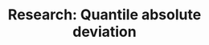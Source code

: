 ---
title: "Research: Quantile absolute deviation"
type: research
message: "**Update: this blog post is a part of research that aimed to build a new measure of statistical dispersion called quantile absolute deviation.
  A [preprint with final results](/posts/preprint-qad/) is available on arXiv: [arXiv:2208.13459 [stat.ME]](https://arxiv.org/abs/2208.13459).
  Some information in this blog post can be obsolete: please, use the preprint as the primary reference.**"
---